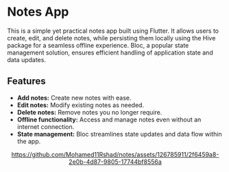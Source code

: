 # Notes App

This is a simple yet practical notes app built using Flutter. It allows users to create, edit, and delete notes, while persisting them locally using the Hive package for a seamless offline experience. Bloc, a popular state management solution, ensures efficient handling of application state and data updates.

## Features

* **Add notes:** Create new notes with ease.
* **Edit notes:** Modify existing notes as needed.
* **Delete notes:** Remove notes you no longer require.
* **Offline functionality:** Access and manage notes even without an internet connection.
* **State management:** Bloc streamlines state updates and data flow within the app.

<div align="center">

https://github.com/Mohamed11Rshad/notes/assets/126785911/2f6459a8-2e0b-4d87-9805-17744bf8556a

</div>

